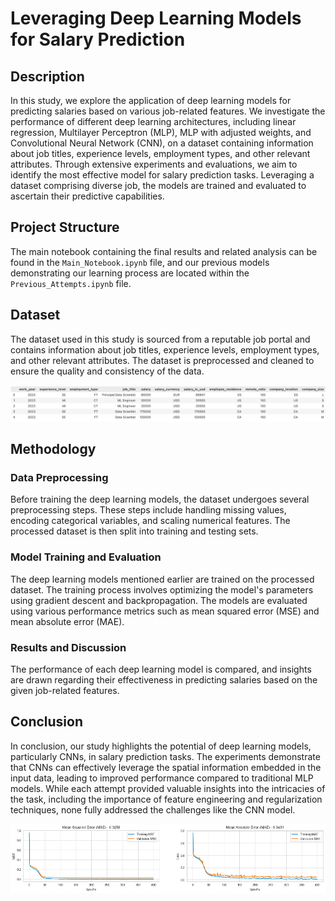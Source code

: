 # Leveraging Deep Learning Models for Salary Prediction

## Description

In this study, we explore the application of deep learning models for predicting salaries based on various job-related features. We investigate the performance of different deep learning architectures, including linear regression, Multilayer Perceptron (MLP), MLP with adjusted weights, and Convolutional Neural Network (CNN), on a dataset containing information about job titles, experience levels, employment types, and other relevant attributes. Through extensive experiments and evaluations, we aim to identify the most effective model for salary prediction tasks. Leveraging a dataset comprising diverse job, the models are trained and evaluated to ascertain their predictive capabilities.

## Project Structure

The main notebook containing the final results and related analysis can be found in the `Main_Notebook.ipynb` file, and our previous models demonstrating our learning process are located within the `Previous_Attempts.ipynb` file.

## Dataset

The dataset used in this study is sourced from a reputable job portal and contains information about job titles, experience levels, employment types, and other relevant attributes. The dataset is preprocessed and cleaned to ensure the quality and consistency of the data.

![alt text](image.png)

## Methodology

### Data Preprocessing

Before training the deep learning models, the dataset undergoes several preprocessing steps. These steps include handling missing values, encoding categorical variables, and scaling numerical features. The processed dataset is then split into training and testing sets.

### Model Training and Evaluation

The deep learning models mentioned earlier are trained on the processed dataset. The training process involves optimizing the model's parameters using gradient descent and backpropagation. The models are evaluated using various performance metrics such as mean squared error (MSE) and mean absolute error (MAE).

### Results and Discussion

The performance of each deep learning model is compared, and insights are drawn regarding their effectiveness in predicting salaries based on the given job-related features.

## Conclusion

In conclusion, our study highlights the potential of deep learning models, particularly CNNs, in salary prediction tasks. The experiments demonstrate that CNNs can effectively leverage the spatial information embedded in the input data, leading to improved performance compared to traditional MLP models. While each attempt provided valuable insights into the intricacies of the task, including the importance of feature engineering and regularization techniques, none fully addressed the challenges like the CNN model.

![alt text](image-1.png)
